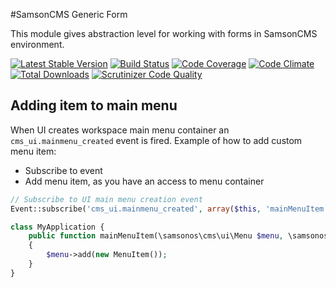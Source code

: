 #SamsonCMS Generic Form  
 
This module gives abstraction level for working with forms in SamsonCMS environment.
 
[![Latest Stable Version](https://poser.pugx.org/samsonos/cms_form/v/stable.svg)](https://packagist.org/packages/samsonos/cms_form) 
[![Build Status](https://travis-ci.org/samsonos/cms_form.png)](https://travis-ci.org/samsonos/cms_form) 
[![Code Coverage](https://scrutinizer-ci.com/g/samsonos/cms_form/badges/coverage.png?b=master)](https://scrutinizer-ci.com/g/samsonos/cms_form/?branch=master)
[![Code Climate](https://codeclimate.com/github/samsonos/cms_form/badges/gpa.svg)](https://codeclimate.com/github/samsonos/cms_form) 
[![Total Downloads](https://poser.pugx.org/samsonos/cms_form/downloads.svg)](https://packagist.org/packages/samsonos/cms_form)
[![Scrutinizer Code Quality](https://scrutinizer-ci.com/g/samsonos/cms_form/badges/quality-score.png?b=master)](https://scrutinizer-ci.com/g/samsonos/cms_form/?branch=master)

## Adding item to main menu
When UI creates workspace main menu container an ```cms_ui.mainmenu_created``` event is fired. 
Example of how to add custom menu item:
* Subscribe to event
* Add menu item, as you have an access to menu container 

```php
// Subscribe to UI main menu creation event
Event::subscribe('cms_ui.mainmenu_created', array($this, 'mainMenuItem'));

class MyApplication {
    public function mainMenuItem(\samsonos\cms\ui\Menu $menu, \samsonos\cms\ui\UIApplication $ui)
    {
        $menu->add(new MenuItem());
    }
}

```